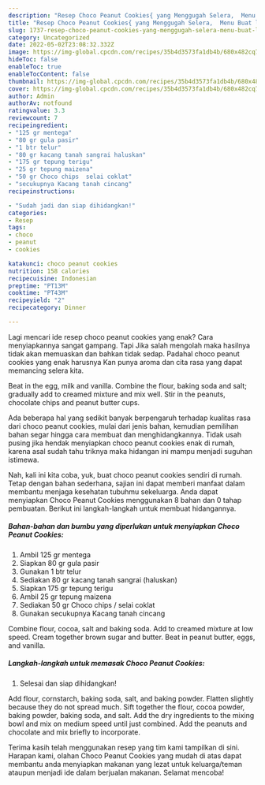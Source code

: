 ```yaml
---
description: "Resep Choco Peanut Cookies{ yang Menggugah Selera,  Menu Buat lebaran"
title: "Resep Choco Peanut Cookies{ yang Menggugah Selera,  Menu Buat lebaran"
slug: 1737-resep-choco-peanut-cookies-yang-menggugah-selera-menu-buat-lebaran
category: Uncategorized
date: 2022-05-02T23:08:32.332Z
image: https://img-global.cpcdn.com/recipes/35b4d3573fa1db4b/680x482cq70/choco-peanut-cookies-foto-resep-utama.jpg
hideToc: false
enableToc: true
enableTocContent: false
thumbnail: https://img-global.cpcdn.com/recipes/35b4d3573fa1db4b/680x482cq70/choco-peanut-cookies-foto-resep-utama.jpg
cover: https://img-global.cpcdn.com/recipes/35b4d3573fa1db4b/680x482cq70/choco-peanut-cookies-foto-resep-utama.jpg
author: Admin
authorAv: notfound
ratingvalue: 3.3
reviewcount: 7
recipeingredient:
- "125 gr mentega"
- "80 gr gula pasir"
- "1 btr telur"
- "80 gr kacang tanah sangrai haluskan"
- "175 gr tepung terigu"
- "25 gr tepung maizena"
- "50 gr Choco chips  selai coklat"
- "secukupnya Kacang tanah cincang"
recipeinstructions:

- "Sudah jadi dan siap dihidangkan!"
categories:
- Resep
tags:
- choco
- peanut
- cookies

katakunci: choco peanut cookies 
nutrition: 158 calories
recipecuisine: Indonesian
preptime: "PT13M"
cooktime: "PT43M"
recipeyield: "2"
recipecategory: Dinner

---
```



Lagi mencari ide resep choco peanut cookies yang enak? Cara menyiapkannya sangat gampang. Tapi Jika salah mengolah maka hasilnya tidak akan memuaskan dan bahkan tidak sedap. Padahal choco peanut cookies yang enak harusnya Kan punya aroma dan cita rasa yang dapat memancing selera kita.


Beat in the egg, milk and vanilla. Combine the flour, baking soda and salt; gradually add to creamed mixture and mix well. Stir in the peanuts, chocolate chips and peanut butter cups.

Ada beberapa hal yang sedikit banyak berpengaruh terhadap kualitas rasa dari choco peanut cookies, mulai dari jenis bahan, kemudian pemilihan bahan segar hingga cara membuat dan menghidangkannya. Tidak usah pusing jika hendak menyiapkan choco peanut cookies enak di rumah, karena asal sudah tahu triknya maka hidangan ini mampu menjadi suguhan istimewa.


Nah, kali ini kita coba, yuk, buat choco peanut cookies sendiri di rumah. Tetap dengan bahan sederhana, sajian ini dapat memberi manfaat dalam membantu menjaga kesehatan tubuhmu sekeluarga. Anda dapat menyiapkan Choco Peanut Cookies menggunakan 8 bahan dan 0 tahap pembuatan. Berikut ini langkah-langkah untuk membuat hidangannya.

<!--inarticleads1-->

##### Bahan-bahan dan bumbu yang diperlukan untuk menyiapkan Choco Peanut Cookies:

1. Ambil 125 gr mentega
1. Siapkan 80 gr gula pasir
1. Gunakan 1 btr telur
1. Sediakan 80 gr kacang tanah sangrai (haluskan)
1. Siapkan 175 gr tepung terigu
1. Ambil 25 gr tepung maizena
1. Sediakan 50 gr Choco chips / selai coklat
1. Gunakan secukupnya Kacang tanah cincang


Combine flour, cocoa, salt and baking soda. Add to creamed mixture at low speed. Cream together brown sugar and butter. Beat in peanut butter, eggs, and vanilla. 

<!--inarticleads2-->

##### Langkah-langkah untuk memasak Choco Peanut Cookies:


1. Selesai dan siap dihidangkan!

Add flour, cornstarch, baking soda, salt, and baking powder. Flatten slightly because they do not spread much. Sift together the flour, cocoa powder, baking powder, baking soda, and salt. Add the dry ingredients to the mixing bowl and mix on medium speed until just combined. Add the peanuts and chocolate and mix briefly to incorporate. 

Terima kasih telah menggunakan resep yang tim kami tampilkan di sini. Harapan kami, olahan Choco Peanut Cookies yang mudah di atas dapat membantu anda menyiapkan makanan yang lezat untuk keluarga/teman ataupun menjadi ide dalam berjualan makanan. Selamat mencoba!
